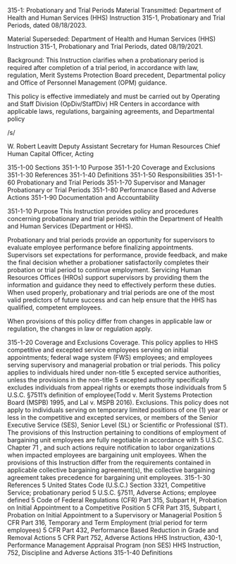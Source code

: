 315-1: Probationary and Trial Periods
Material Transmitted:
Department of Health and Human Services (HHS) Instruction 315-1, Probationary and Trial Periods, dated 08/18/2023.

Material Superseded:
Department of Health and Human Services (HHS) Instruction 315-1, Probationary and Trial Periods, dated 08/19/2021.

Background:
This Instruction clarifies when a probationary period is required after completion of a trial period, in accordance with law, regulation, Merit Systems Protection Board precedent, Departmental policy and Office of Personnel Management (OPM) guidance.

This policy is effective immediately and must be carried out by Operating and Staff Division (OpDiv/StaffDiv) HR Centers in accordance with applicable laws, regulations, bargaining agreements, and Departmental policy

/s/

W. Robert Leavitt
Deputy Assistant Secretary for Human Resources
Chief Human Capital Officer, Acting

315-1-00  Sections
351-1-10  Purpose
351-1-20  Coverage and Exclusions
351-1-30  References
351-1-40  Definitions
351-1-50  Responsibilities
351-1-60  Probationary and Trial Periods
351-1-70  Supervisor and Manager Probationary or Trial Periods
351-1-80  Performance Based and Adverse Actions
351-1-90 Documentation and Accountability

351-1-10 Purpose
This Instruction provides policy and procedures concerning probationary and trial periods within the Department of Health and Human Services (Department or HHS).

Probationary and trial periods provide an opportunity for supervisors to evaluate employee performance before finalizing appointments.  Supervisors set expectations for performance, provide feedback, and make the final decision whether a probationer satisfactorily completes their probation or trial period to continue employment.  Servicing Human Resources Offices (HROs) support supervisors by providing them the information and guidance they need to effectively perform these duties.  When used properly, probationary and trial periods are one of the most valid predictors of future success and can help ensure that the HHS has qualified, competent employees.

When provisions of this policy differ from changes in applicable law or regulation, the changes in law or regulation apply.

315-1-20 Coverage and Exclusions
Coverage.
This policy applies to HHS competitive and excepted service employees serving on initial appointments; federal wage system (FWS) employees; and employees serving supervisory and managerial probation or trial periods.
This policy applies to individuals hired under non-title 5 excepted service authorities, unless the provisions in the non-title 5 excepted authority specifically excludes individuals from appeal rights or exempts those individuals from 5 U.S.C. §7511’s definition of employee(Todd v. Merit Systems Protection Board (MSPB) 1995, and Lal v. MSPB 2016).
Exclusions.
This policy does not apply to individuals serving on temporary limited positions of one (1) year or less in the competitive and excepted services, or members of the Senior Executive Service (SES), Senior Level (SL) or Scientific or Professional (ST).
The provisions of this Instruction pertaining to conditions of employment of bargaining unit employees are fully negotiable in accordance with 5 U.S.C. Chapter 71 , and such actions require notification to labor organizations when impacted employees are bargaining unit employees.  When the provisions of this Instruction differ from the requirements contained in applicable collective bargaining agreement(s), the collective bargaining agreement takes precedence for bargaining unit employees.
315-1-30  References
5 United States Code (U.S.C.) Section 3321, Competitive Service; probationary period 
5 U.S.C. §7511, Adverse Actions; employee defined 
5 Code of Federal Regulations (CFR) Part 315, Subpart H, Probation on Initial Appointment to a Competitive Position
5 CFR Part 315, Subpart I, Probation on Initial Appointment to a Supervisory or Managerial Position
5 CFR Part 316, Temporary and Term Employment (trial period for term employees)
5 CFR Part 432, Performance Based Reduction in Grade and Removal Actions
5 CFR Part 752, Adverse Actions
HHS Instruction, 430-1, Performance Management Appraisal Program (non SES)
HHS Instruction, 752, Discipline and Adverse Actions
315-1-40  Definitions
